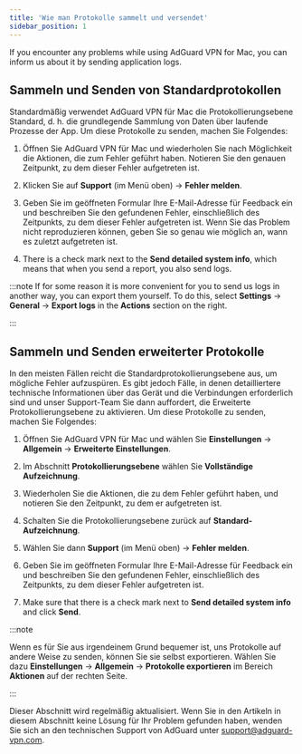 ```yaml
---
title: 'Wie man Protokolle sammelt und versendet'
sidebar_position: 1
---
```


If you encounter any problems while using AdGuard VPN for Mac, you can inform us about it by sending application logs.

## Sammeln und Senden von Standardprotokollen

Standardmäßig verwendet AdGuard VPN für Mac die Protokollierungsebene Standard, d. h. die grundlegende Sammlung von Daten über laufende Prozesse der App. Um diese Protokolle zu senden, machen Sie Folgendes:

1. Öffnen Sie AdGuard VPN für Mac und wiederholen Sie nach Möglichkeit die Aktionen, die zum Fehler geführt haben. Notieren Sie den genauen Zeitpunkt, zu dem dieser Fehler aufgetreten ist.

2. Klicken Sie auf **Support** (im Menü oben) → **Fehler melden**.

3. Geben Sie im geöffneten Formular Ihre E-Mail-Adresse für Feedback ein und beschreiben Sie den gefundenen Fehler, einschließlich des Zeitpunkts, zu dem dieser Fehler aufgetreten ist. Wenn Sie das Problem nicht reproduzieren können, geben Sie so genau wie möglich an, wann es zuletzt aufgetreten ist.

4. There is a check mark next to the **Send detailed system info**, which means that when you send a report, you also send logs.

:::note If for some reason it is more convenient for you to send us logs in another way, you can export them yourself. To do this, select **Settings** → **General** → **Export logs** in the **Actions** section on the right.

:::

## Sammeln und Senden erweiterter Protokolle

In den meisten Fällen reicht die Standardprotokollierungsebene aus, um mögliche Fehler aufzuspüren. Es gibt jedoch Fälle, in denen detailliertere technische Informationen über das Gerät und die Verbindungen erforderlich sind und unser Support-Team Sie dann auffordert, die Erweiterte Protokollierungsebene zu aktivieren. Um diese Protokolle zu senden, machen Sie Folgendes:

1. Öffnen Sie AdGuard VPN für Mac und wählen Sie **Einstellungen** → **Allgemein** → **Erweiterte Einstellungen**.

2. Im Abschnitt **Protokollierungsebene** wählen Sie **Vollständige Aufzeichnung**.

3. Wiederholen Sie die Aktionen, die zu dem Fehler geführt haben, und notieren Sie den Zeitpunkt, zu dem er aufgetreten ist.

4. Schalten Sie die Protokollierungsebene zurück auf **Standard-Aufzeichnung**.

5. Wählen Sie dann **Support** (im Menü oben) → **Fehler melden**.

6. Geben Sie im geöffneten Formular Ihre E-Mail-Adresse für Feedback ein und beschreiben Sie den gefundenen Fehler, einschließlich des Zeitpunkts, zu dem dieser Fehler aufgetreten ist.

7. Make sure that there is a check mark next to **Send detailed system info** and click **Send**.

:::note

Wenn es für Sie aus irgendeinem Grund bequemer ist, uns Protokolle auf andere Weise zu senden, können Sie sie selbst exportieren. Wählen Sie dazu **Einstellungen** → **Allgemein** → **Protokolle exportieren** im Bereich **Aktionen** auf der rechten Seite.

:::

Dieser Abschnitt wird regelmäßig aktualisiert. Wenn Sie in den Artikeln in diesem Abschnitt keine Lösung für Ihr Problem gefunden haben, wenden Sie sich an den technischen Support von AdGuard unter support@adguard-vpn.com.
